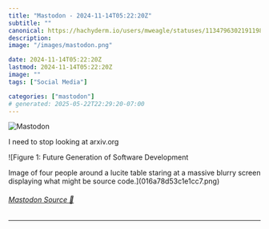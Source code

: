 ```yaml
---
title: "Mastodon - 2024-11-14T05:22:20Z"
subtitle: ""
canonical: https://hachyderm.io/users/mweagle/statuses/113479630219119888
description:
image: "/images/mastodon.png"

date: 2024-11-14T05:22:20Z
lastmod: 2024-11-14T05:22:20Z
image: ""
tags: ["Social Media"]

categories: ["mastodon"]
# generated: 2025-05-22T22:29:20-07:00
---
```

![Mastodon](/images/mastodon.png)

<p>I need to stop looking at arxiv.org</p>

![Figure 1: Future Generation of Software Development

Image of four people around a lucite table staring at a massive blurry screen displaying what might be source code.](016a78d53c1e1cc7.png)

###### [Mastodon Source 🐘](https://hachyderm.io/@mweagle/113479630219119888)

___
